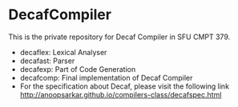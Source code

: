 # DecafCompiler
This is the private repository for Decaf Compiler in SFU CMPT 379.
* decaflex: Lexical Analyser
* decafast: Parser
* decafexp: Part of Code Generation
* decafcomp: Final implementation of Decaf Compiler
* For the specification about Decaf, please visit the following link http://anoopsarkar.github.io/compilers-class/decafspec.html
